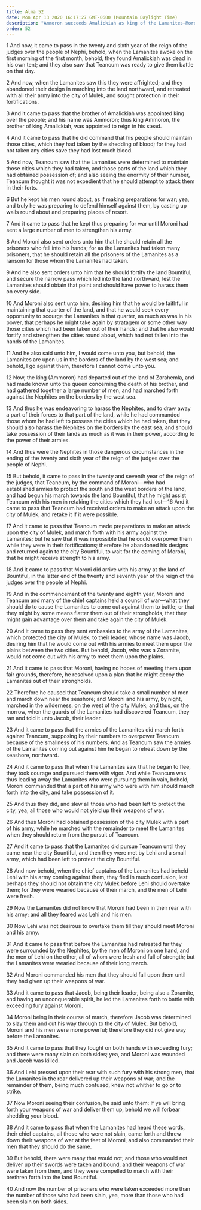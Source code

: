 ```yaml
---
title: Alma 52
date: Mon Apr 13 2020 16:17:27 GMT-0600 (Mountain Daylight Time)
description: "Ammoron succeeds Amalickiah as king of the Lamanites—Moroni, Teancum, and Lehi lead the Nephites in a victorious war against the Lamanites—The city of Mulek is retaken, and Jacob the Zoramite is slain. About 66–64 B.C."
order: 52
---
```


1 And now, it came to pass in the twenty and sixth year of the reign of the judges over the people of Nephi, behold, when the Lamanites awoke on the first morning of the first month, behold, they found Amalickiah was dead in his own tent; and they also saw that Teancum was ready to give them battle on that day.

2 And now, when the Lamanites saw this they were affrighted; and they abandoned their design in marching into the land northward, and retreated with all their army into the city of Mulek, and sought protection in their fortifications.

3 And it came to pass that the brother of Amalickiah was appointed king over the people; and his name was Ammoron; thus king Ammoron, the brother of king Amalickiah, was appointed to reign in his stead.

4 And it came to pass that he did command that his people should maintain those cities, which they had taken by the shedding of blood; for they had not taken any cities save they had lost much blood.

5 And now, Teancum saw that the Lamanites were determined to maintain those cities which they had taken, and those parts of the land which they had obtained possession of; and also seeing the enormity of their number, Teancum thought it was not expedient that he should attempt to attack them in their forts.

6 But he kept his men round about, as if making preparations for war; yea, and truly he was preparing to defend himself against them, by casting up walls round about and preparing places of resort.

7 And it came to pass that he kept thus preparing for war until Moroni had sent a large number of men to strengthen his army.

8 And Moroni also sent orders unto him that he should retain all the prisoners who fell into his hands; for as the Lamanites had taken many prisoners, that he should retain all the prisoners of the Lamanites as a ransom for those whom the Lamanites had taken.

9 And he also sent orders unto him that he should fortify the land Bountiful, and secure the narrow pass which led into the land northward, lest the Lamanites should obtain that point and should have power to harass them on every side.

10 And Moroni also sent unto him, desiring him that he would be faithful in maintaining that quarter of the land, and that he would seek every opportunity to scourge the Lamanites in that quarter, as much as was in his power, that perhaps he might take again by stratagem or some other way those cities which had been taken out of their hands; and that he also would fortify and strengthen the cities round about, which had not fallen into the hands of the Lamanites.

11 And he also said unto him, I would come unto you, but behold, the Lamanites are upon us in the borders of the land by the west sea; and behold, I go against them, therefore I cannot come unto you.

12 Now, the king (Ammoron) had departed out of the land of Zarahemla, and had made known unto the queen concerning the death of his brother, and had gathered together a large number of men, and had marched forth against the Nephites on the borders by the west sea.

13 And thus he was endeavoring to harass the Nephites, and to draw away a part of their forces to that part of the land, while he had commanded those whom he had left to possess the cities which he had taken, that they should also harass the Nephites on the borders by the east sea, and should take possession of their lands as much as it was in their power, according to the power of their armies.

14 And thus were the Nephites in those dangerous circumstances in the ending of the twenty and sixth year of the reign of the judges over the people of Nephi.

15 But behold, it came to pass in the twenty and seventh year of the reign of the judges, that Teancum, by the command of Moroni—who had established armies to protect the south and the west borders of the land, and had begun his march towards the land Bountiful, that he might assist Teancum with his men in retaking the cities which they had lost—16 And it came to pass that Teancum had received orders to make an attack upon the city of Mulek, and retake it if it were possible.

17 And it came to pass that Teancum made preparations to make an attack upon the city of Mulek, and march forth with his army against the Lamanites; but he saw that it was impossible that he could overpower them while they were in their fortifications; therefore he abandoned his designs and returned again to the city Bountiful, to wait for the coming of Moroni, that he might receive strength to his army.

18 And it came to pass that Moroni did arrive with his army at the land of Bountiful, in the latter end of the twenty and seventh year of the reign of the judges over the people of Nephi.

19 And in the commencement of the twenty and eighth year, Moroni and Teancum and many of the chief captains held a council of war—what they should do to cause the Lamanites to come out against them to battle; or that they might by some means flatter them out of their strongholds, that they might gain advantage over them and take again the city of Mulek.

20 And it came to pass they sent embassies to the army of the Lamanites, which protected the city of Mulek, to their leader, whose name was Jacob, desiring him that he would come out with his armies to meet them upon the plains between the two cities. But behold, Jacob, who was a Zoramite, would not come out with his army to meet them upon the plains.

21 And it came to pass that Moroni, having no hopes of meeting them upon fair grounds, therefore, he resolved upon a plan that he might decoy the Lamanites out of their strongholds.

22 Therefore he caused that Teancum should take a small number of men and march down near the seashore; and Moroni and his army, by night, marched in the wilderness, on the west of the city Mulek; and thus, on the morrow, when the guards of the Lamanites had discovered Teancum, they ran and told it unto Jacob, their leader.

23 And it came to pass that the armies of the Lamanites did march forth against Teancum, supposing by their numbers to overpower Teancum because of the smallness of his numbers. And as Teancum saw the armies of the Lamanites coming out against him he began to retreat down by the seashore, northward.

24 And it came to pass that when the Lamanites saw that he began to flee, they took courage and pursued them with vigor. And while Teancum was thus leading away the Lamanites who were pursuing them in vain, behold, Moroni commanded that a part of his army who were with him should march forth into the city, and take possession of it.

25 And thus they did, and slew all those who had been left to protect the city, yea, all those who would not yield up their weapons of war.

26 And thus Moroni had obtained possession of the city Mulek with a part of his army, while he marched with the remainder to meet the Lamanites when they should return from the pursuit of Teancum.

27 And it came to pass that the Lamanites did pursue Teancum until they came near the city Bountiful, and then they were met by Lehi and a small army, which had been left to protect the city Bountiful.

28 And now behold, when the chief captains of the Lamanites had beheld Lehi with his army coming against them, they fled in much confusion, lest perhaps they should not obtain the city Mulek before Lehi should overtake them; for they were wearied because of their march, and the men of Lehi were fresh.

29 Now the Lamanites did not know that Moroni had been in their rear with his army; and all they feared was Lehi and his men.

30 Now Lehi was not desirous to overtake them till they should meet Moroni and his army.

31 And it came to pass that before the Lamanites had retreated far they were surrounded by the Nephites, by the men of Moroni on one hand, and the men of Lehi on the other, all of whom were fresh and full of strength; but the Lamanites were wearied because of their long march.

32 And Moroni commanded his men that they should fall upon them until they had given up their weapons of war.

33 And it came to pass that Jacob, being their leader, being also a Zoramite, and having an unconquerable spirit, he led the Lamanites forth to battle with exceeding fury against Moroni.

34 Moroni being in their course of march, therefore Jacob was determined to slay them and cut his way through to the city of Mulek. But behold, Moroni and his men were more powerful; therefore they did not give way before the Lamanites.

35 And it came to pass that they fought on both hands with exceeding fury; and there were many slain on both sides; yea, and Moroni was wounded and Jacob was killed.

36 And Lehi pressed upon their rear with such fury with his strong men, that the Lamanites in the rear delivered up their weapons of war; and the remainder of them, being much confused, knew not whither to go or to strike.

37 Now Moroni seeing their confusion, he said unto them: If ye will bring forth your weapons of war and deliver them up, behold we will forbear shedding your blood.

38 And it came to pass that when the Lamanites had heard these words, their chief captains, all those who were not slain, came forth and threw down their weapons of war at the feet of Moroni, and also commanded their men that they should do the same.

39 But behold, there were many that would not; and those who would not deliver up their swords were taken and bound, and their weapons of war were taken from them, and they were compelled to march with their brethren forth into the land Bountiful.

40 And now the number of prisoners who were taken exceeded more than the number of those who had been slain, yea, more than those who had been slain on both sides.

